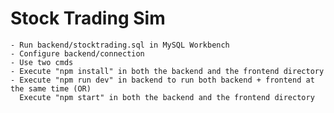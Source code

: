 # Stock Trading Sim

    - Run backend/stocktrading.sql in MySQL Workbench
    - Configure backend/connection
    - Use two cmds
    - Execute "npm install" in both the backend and the frontend directory
    - Execute "npm run dev" in backend to run both backend + frontend at the same time (OR)
      Execute "npm start" in both the backend and the frontend directory
